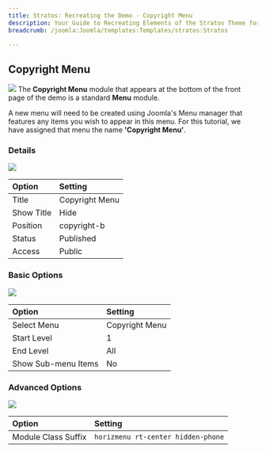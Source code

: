 ```yaml
---
title: Stratos: Recreating the Demo - Copyright Menu
description: Your Guide to Recreating Elements of the Stratos Theme for Joomla
breadcrumb: /joomla:Joomla/templates:Templates/stratos:Stratos

---
```


Copyright Menu
----
![][menu]
The **Copyright Menu** module that appears at the bottom of the front page of the demo is a standard **Menu** module.

A new menu will need to be created using Joomla's Menu manager that features any items you wish to appear in this menu. For this tutorial, we have assigned that menu the name **'Copyright Menu'**.

### Details
![][menu1]

| Option | Setting |
|:------|:-------|
| Title | Copyright Menu |
| Show Title | Hide |
| Position | copyright-b |
| Status | Published |
| Access | Public |

### Basic Options
![][menu2]

| Option | Setting |
|:------|:-------|
| Select Menu | Copyright Menu |
| Start Level | 1 |
| End Level | All |
| Show Sub-menu Items | No |

### Advanced Options
![][menu3]

| Option | Setting |
|:------|:-------|
| Module Class Suffix | `horizmenu rt-center hidden-phone` |

[menu]: assets/copyright.jpeg
[menu1]: assets/menu_1a.jpeg
[menu2]: assets/menu_2.jpeg
[menu3]: assets/menu_3.jpeg
